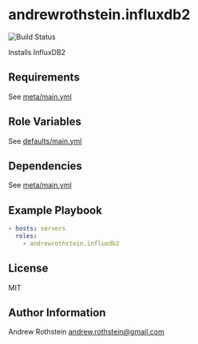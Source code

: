 andrewrothstein.influxdb2
=========
![Build Status](https://github.com/andrewrothstein/ansible-influxdb2/actions/workflows/build.yml/badge.svg)

Installs InfluxDB2

Requirements
------------

See [meta/main.yml](meta/main.yml)

Role Variables
--------------

See [defaults/main.yml](defaults/main.yml)

Dependencies
------------

See [meta/main.yml](meta/main.yml)

Example Playbook
----------------

```yml
- hosts: servers
  roles:
    - andrewrothstein.influxdb2
```

License
-------

MIT

Author Information
------------------

Andrew Rothstein <andrew.rothstein@gmail.com>

